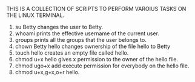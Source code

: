 THIS IS A COLLECTION OF SCRIPTS TO PERFORM VAROIUS TASKS ON THE LINUX TERMINAL.

1. su Betty changes the user to Betty.
2. whoami prints the effective username of the current user.
3. groups prints all the groups that the user belongs to.
4. chown Betty hello changes ownership of the file hello to Betty
5. touch hello creates an empty file called hello.
6. chmod u+x hello gives x permission to the owner of the hello file.
7. chmod ugo+x add execute permission for everybody on the hello file.
8. chmod u+x,g+x,o+r hello.
